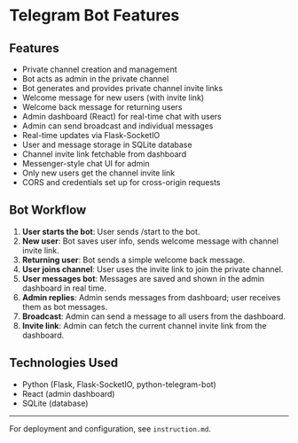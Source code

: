 # Telegram Bot Features

## Features
- Private channel creation and management
- Bot acts as admin in the private channel
- Bot generates and provides private channel invite links
- Welcome message for new users (with invite link)
- Welcome back message for returning users
- Admin dashboard (React) for real-time chat with users
- Admin can send broadcast and individual messages
- Real-time updates via Flask-SocketIO
- User and message storage in SQLite database
- Channel invite link fetchable from dashboard
- Messenger-style chat UI for admin
- Only new users get the channel invite link
- CORS and credentials set up for cross-origin requests

## Bot Workflow
1. **User starts the bot**: User sends /start to the bot.
2. **New user**: Bot saves user info, sends welcome message with channel invite link.
3. **Returning user**: Bot sends a simple welcome back message.
4. **User joins channel**: User uses the invite link to join the private channel.
5. **User messages bot**: Messages are saved and shown in the admin dashboard in real time.
6. **Admin replies**: Admin sends messages from dashboard; user receives them as bot messages.
7. **Broadcast**: Admin can send a message to all users from the dashboard.
8. **Invite link**: Admin can fetch the current channel invite link from the dashboard.

## Technologies Used
- Python (Flask, Flask-SocketIO, python-telegram-bot)
- React (admin dashboard)
- SQLite (database)

---
For deployment and configuration, see `instruction.md`. 